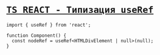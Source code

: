 # [`TS REACT - Типизация useRef`](./index.md)

```tsx
import { useRef } from 'react';

function Component() {
  const nodeRef = useRef<HTMLDivElement | null>(null);
}
```
